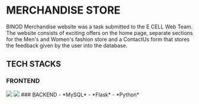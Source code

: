 # MERCHANDISE STORE
BINOD Merchandise website was a task submitted to the E CELL Web Team. The website consists of exciting offers on the home page, separate sections for the Men's and Women's fashion store and a ContactUs form that stores the feedback given by the user into the database. 
## TECH STACKS
### FRONTEND
<img src="https://img.shields.io/badge/html5%20-%23E34F26.svg?&style=for-the-badge&logo=html5&logoColor=white"/>
<img src="https://img.shields.io/badge/css3%20-%231572B6.svg?&style=for-the-badge&logo=css3&logoColor=white"/>
### BACKEND
- *MySQL*
- *Flask*
- *Python*

